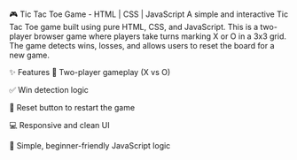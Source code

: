 🎮 Tic Tac Toe Game - HTML | CSS | JavaScript
A simple and interactive Tic Tac Toe game built using pure HTML, CSS, and JavaScript. This is a two-player browser game where players take turns marking X or O in a 3x3 grid. The game detects wins, losses, and allows users to reset the board for a new game.

✨ Features
🎯 Two-player gameplay (X vs O)

✅ Win detection logic

🔁 Reset button to restart the game

💻 Responsive and clean UI

🧠 Simple, beginner-friendly JavaScript logic
